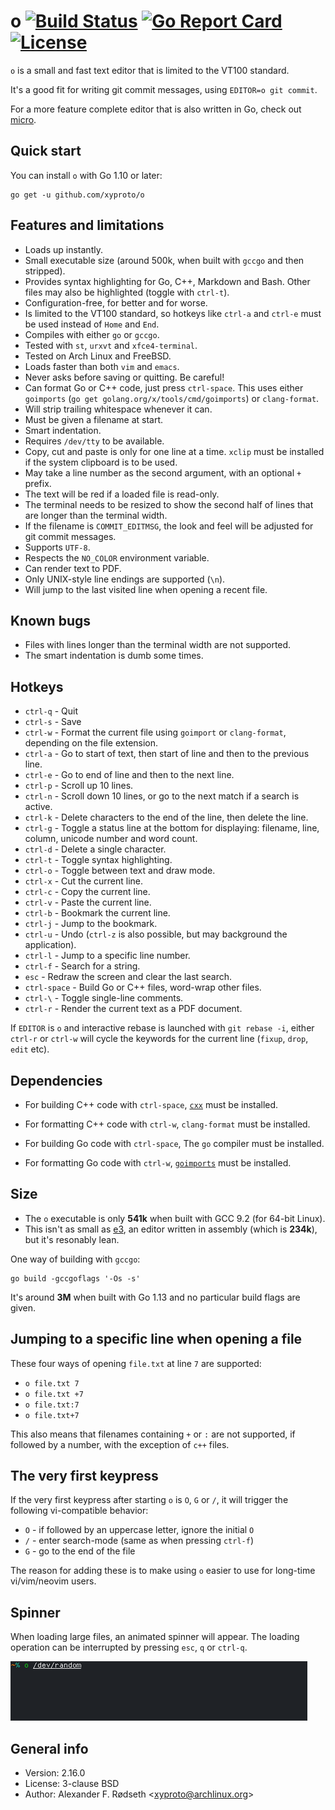 # o [![Build Status](https://travis-ci.com/xyproto/o.svg?branch=master)](https://travis-ci.com/xyproto/o) [![Go Report Card](https://goreportcard.com/badge/github.com/xyproto/o)](https://goreportcard.com/report/github.com/xyproto/o) [![License](https://img.shields.io/badge/license-BSD-green.svg?style=flat)](https://raw.githubusercontent.com/xyproto/o/master/LICENSE)

`o` is a small and fast text editor that is limited to the VT100 standard.

It's a good fit for writing git commit messages, using `EDITOR=o git commit`.

For a more feature complete editor that is also written in Go, check out [micro](https://github.com/zyedidia/micro).

## Quick start

You can install `o` with Go 1.10 or later:

    go get -u github.com/xyproto/o

## Features and limitations

* Loads up instantly.
* Small executable size (around 500k, when built with `gccgo` and then stripped).
* Provides syntax highlighting for Go, C++, Markdown and Bash. Other files may also be highlighted (toggle with `ctrl-t`).
* Configuration-free, for better and for worse.
* Is limited to the VT100 standard, so hotkeys like `ctrl-a` and `ctrl-e` must be used instead of `Home` and `End`.
* Compiles with either `go` or `gccgo`.
* Tested with `st`, `urxvt` and `xfce4-terminal`.
* Tested on Arch Linux and FreeBSD.
* Loads faster than both `vim` and `emacs`.
* Never asks before saving or quitting. Be careful!
* Can format Go or C++ code, just press `ctrl-space`. This uses either `goimports` (`go get golang.org/x/tools/cmd/goimports`) or `clang-format`.
* Will strip trailing whitespace whenever it can.
* Must be given a filename at start.
* Smart indentation.
* Requires `/dev/tty` to be available.
* Copy, cut and paste is only for one line at a time. `xclip` must be installed if the system clipboard is to be used.
* May take a line number as the second argument, with an optional `+` prefix.
* The text will be red if a loaded file is read-only.
* The terminal needs to be resized to show the second half of lines that are longer than the terminal width.
* If the filename is `COMMIT_EDITMSG`, the look and feel will be adjusted for git commit messages.
* Supports `UTF-8`.
* Respects the `NO_COLOR` environment variable.
* Can render text to PDF.
* Only UNIX-style line endings are supported (`\n`).
* Will jump to the last visited line when opening a recent file.

## Known bugs

* Files with lines longer than the terminal width are not supported.
* The smart indentation is dumb some times.

## Hotkeys

* `ctrl-q` - Quit
* `ctrl-s` - Save
* `ctrl-w` - Format the current file using `goimport` or `clang-format`, depending on the file extension.
* `ctrl-a` - Go to start of text, then start of line and then to the previous line.
* `ctrl-e` - Go to end of line and then to the next line.
* `ctrl-p` - Scroll up 10 lines.
* `ctrl-n` - Scroll down 10 lines, or go to the next match if a search is active.
* `ctrl-k` - Delete characters to the end of the line, then delete the line.
* `ctrl-g` - Toggle a status line at the bottom for displaying: filename, line, column, unicode number and word count.
* `ctrl-d` - Delete a single character.
* `ctrl-t` - Toggle syntax highlighting.
* `ctrl-o` - Toggle between text and draw mode.
* `ctrl-x` - Cut the current line.
* `ctrl-c` - Copy the current line.
* `ctrl-v` - Paste the current line.
* `ctrl-b` - Bookmark the current line.
* `ctrl-j` - Jump to the bookmark.
* `ctrl-u` - Undo (`ctrl-z` is also possible, but may background the application).
* `ctrl-l` - Jump to a specific line number.
* `ctrl-f` - Search for a string.
* `esc` - Redraw the screen and clear the last search.
* `ctrl-space` - Build Go or C++ files, word-wrap other files.
* `ctrl-\` - Toggle single-line comments.
* `ctrl-r` - Render the current text as a PDF document.

If `EDITOR` is `o` and interactive rebase is launched with `git rebase -i`, either `ctrl-r` or `ctrl-w` will cycle the keywords for the current line (`fixup`, `drop`, `edit` etc).

## Dependencies

* For building C++ code with `ctrl-space`, [`cxx`](https://github.com/xyproto/cxx) must be installed.
* For formatting C++ code with `ctrl-w`, `clang-format` must be installed.

* For building Go code with `ctrl-space`, The `go` compiler must be installed.
* For formatting Go code with `ctrl-w`, [`goimports`](https://godoc.org/golang.org/x/tools/cmd/goimports) must be installed.

## Size

* The `o` executable is only **541k** when built with GCC 9.2 (for 64-bit Linux).
* This isn't as small as [e3](https://sites.google.com/site/e3editor/), an editor written in assembly (which is **234k**), but it's resonably lean.

One way of building with `gccgo`:

    go build -gccgoflags '-Os -s'

It's around **3M** when built with Go 1.13 and no particular build flags are given.

## Jumping to a specific line when opening a file

These four ways of opening `file.txt` at line `7` are supported:

* `o file.txt 7`
* `o file.txt +7`
* `o file.txt:7`
* `o file.txt+7`

This also means that filenames containing `+` or `:` are not supported, if followed by a number, with the exception of `c++` files.

## The very first keypress

If the very first keypress after starting `o` is `O`, `G` or `/`, it will trigger the following vi-compatible behavior:

* `O` - if followed by an uppercase letter, ignore the initial `O`
* `/` - enter search-mode (same as when pressing `ctrl-f`)
* `G` - go to the end of the file

The reason for adding these is to make using `o` easier to use for long-time vi/vim/neovim users.

## Spinner

When loading large files, an animated spinner will appear. The loading operation can be interrupted by pressing `esc`, `q` or `ctrl-q`.

![progress](img/progress.gif)

## General info

* Version: 2.16.0
* License: 3-clause BSD
* Author: Alexander F. Rødseth &lt;xyproto@archlinux.org&gt;
